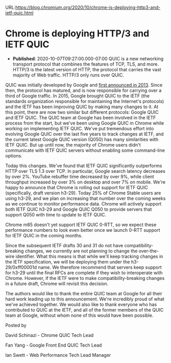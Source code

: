 URL:https://blog.chromium.org/2020/10/chrome-is-deploying-http3-and-ietf-quic.html
# Chrome is deploying HTTP/3 and IETF QUIC
- **Published**: 2020-10-07T09:27:00.000-07:00
QUIC is a new networking transport protocol that combines the features of TCP, TLS, and more. HTTP/3 is the latest version of HTTP, the protocol that carries the vast majority of Web traffic. HTTP/3 only runs over QUIC.  
  
  
QUIC was initially developed by Google and [first announced in 2013](https://blog.chromium.org/2013/06/experimenting-with-quic.html). Since then, the protocol has matured, and is now responsible for carrying over a third of Google traffic. In 2015, Google brought QUIC to the IETF (the standards organization responsible for maintaining the Internet's protocols) and the IETF has been improving QUIC by making many changes to it. At this point, there are now two similar but different protocols: Google QUIC and IETF QUIC. The QUIC team at Google has been involved in the IETF process from the start, but we've been using Google QUIC in Chrome while working on implementing IETF QUIC. We've put tremendous effort into evolving Google QUIC over the last five years to track changes at IETF, and the current latest Google QUIC version (Q050) has many similarities with IETF QUIC. But up until now, the majority of Chrome users didn't communicate with IETF QUIC servers without enabling some command-line options.  
  
  
Today this changes. We've found that IETF QUIC significantly outperforms HTTP over TLS 1.3 over TCP. In particular, Google search latency decreases by over 2%. YouTube rebuffer time decreased by over 9%, while client throughput increased by over 3% on desktop and over 7% on mobile. We're happy to announce that Chrome is rolling out support for IETF QUIC (specifically, draft version h3-29). Today 25% of Chrome Stable users are using h3-29, and we plan on increasing that number over the coming weeks as we continue to monitor performance data. Chrome will actively support both IETF QUIC h3-29 and Google QUIC Q050 to provide servers that support Q050 with time to update to IETF QUIC.  
  
  
Chrome m85 doesn't yet support IETF QUIC 0-RTT, so we expect these performance numbers to look even better once we launch 0-RTT support for IETF QUIC in the coming months.  
  
  
Since the subsequent IETF drafts 30 and 31 do not have compatibility-breaking changes, we currently are not planning to change the over-the-wire identifier. What this means is that while we'll keep tracking changes in the IETF specification, we will be deploying them under the h3-29/0xff00001d name. We therefore recommend that servers keep support for h3-29 until the final RFCs are complete if they wish to interoperate with Chrome. However, if the IETF were to make compatibility-breaking changes in a future draft, Chrome will revisit this decision.  
  
  
The authors would like to thank the entire QUIC team at Google for all their hard work leading up to this announcement. We're incredibly proud of what we've achieved together. We would also like to thank everyone who has contributed to QUIC at the IETF, and all of the former members of the QUIC team at Google, without whom none of this would have been possible.  
  
  
  
  
Posted by

David Schinazi - Chrome QUIC Tech Lead

Fan Yang - Google Front End QUIC Tech Lead

Ian Swett - Web Performance Tech Lead Manager